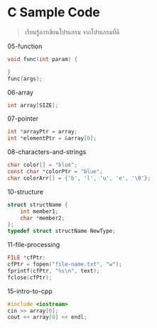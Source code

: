 # C Sample Code #

> เรียนรู้การเขียนโปรแกรม จากโปรแกรมที่ดี

05-function
```c
void func(int param) {

}
func(args);
```

06-array
```c
int array[SIZE];
```

07-pointer
```c
int *arrayPtr = array;
int *elementPtr = &array[0];
```

08-characters-and-strings
```c
char color[] = "blue";
const char *colorPtr = "blue";
char colorArr[] = {'b', 'l', 'u', 'e', '\0'};
```

10-structure
```c
struct structName {
    int member1;
    char *member2;
};
typedef struct structName NewType;
```

11-file-processing
```c
FILE *cfPtr;
cfPtr = fopen("file-name.txt", "w");
fprintf(cfPtr, "%s\n", text);
fclose(cfPtr);
```

15-intro-to-cpp
```c
#include <iostream>
cin >> array[0];
cout << array[0] << endl;
```
